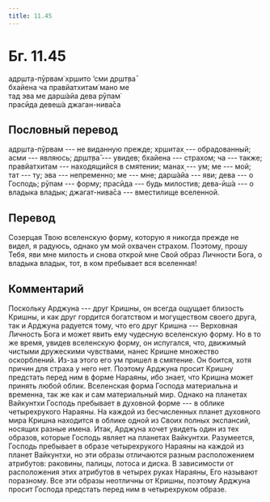 ```yaml
---
title: 11.45
---
```


# Бг. 11.45
адр̣шт̣а-пӯрвам̇ хр̣шито ’сми др̣шт̣ва̄<br/>
бхайена ча правйатхитам̇ мано ме<br/>
тад эва ме дарш́айа дева рӯпам̇<br/>
прасӣда девеш́а джаган-нива̄са
## Пословный перевод

адр̣шт̣а-пӯрвам --- не виданную прежде; хр̣шитах̣ --- обрадованный; асми ---
являюсь; др̣шт̣ва̄ --- увидев; бхайена --- страхом; ча --- также;
правйатхитам --- находящийся в смятении; манах̣ --- ум; ме --- мой; тат
--- ту; эва --- непременно; ме --- мне; дарш́айа --- яви; дева --- о
Господь; рӯпам --- форму; прасӣда --- будь милостив; дева-ӣш́а --- о
владыка владык; джагат-нива̄са --- вместилище вселенной.

## Перевод

Созерцая Твою вселенскую форму, которую я никогда прежде не видел, я
радуюсь, однако ум мой охвачен страхом. Поэтому, прошу Тебя, яви мне
милость и снова открой мне Свой образ Личности Бога, о владыка владык,
тот, в ком пребывает вся вселенная!

## Комментарий

Поскольку Арджуна --- друг Кришны, он всегда ощущает близость Кришны, и
как друг гордится богатством и могуществом своего друга, так и Арджуна
радуется тому, что его друг Кришна --- Верховная Личность Бога и может
явить ему чудесную вселенскую форму. Но в то же время, увидев вселенскую
форму, он испугался, что, движимый чистыми дружескими чувствами, нанес
Кришне множество оскорблений. Из-за этого его ум пришел в смятение. Он
боится, хотя причин для страха у него нет. Поэтому Арджуна просит Кришну
предстать перед ним в форме Нараяны, ибо знает, что Кришна может принять
любой облик. Вселенская форма Господа материальна и временна, так же как
и сам материальный мир. Однако на планетах Вайкунтхи Господь пребывает в
духовной форме --- в облике четырехрукого Нараяны. На каждой из
бесчисленных планет духовного мира Кришна находится в облике одной из
Своих полных экспансий, носящих разные имена. Итак, Арджуна хочет
увидеть один из тех образов, которые Господь являет на планетах
Вайкунтхи. Разумеется, Господь пребывает в образе четырехрукого Нараяны
на каждой из планет Вайкунтхи, но эти образы отличаются разным
расположением атрибутов: раковины, палицы, лотоса и диска. В зависимости
от расположения этих атрибутов в четырех руках Нараяны, Его называют
поразному. Все эти образы неотличны от Кришны, поэтому Арджуна просит
Господа предстать перед ним в четырехруком образе.
